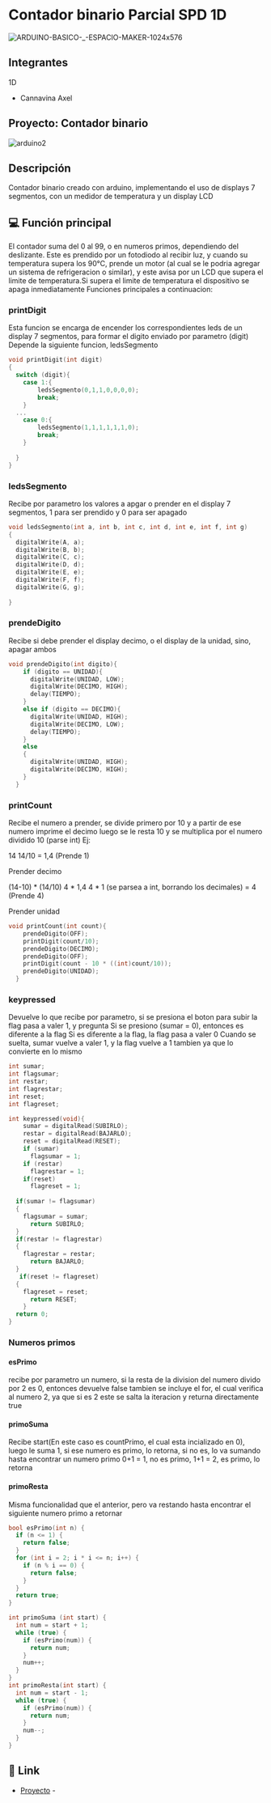# Contador binario Parcial SPD 1D

![ARDUINO-BASICO-_-ESPACIO-MAKER-1024x576](https://github.com/axelhoy/spdparcialgrupo/assets/121445908/3e5ca593-c383-400d-85de-061c515ea6cb)

## Integrantes 
1D
- Cannavina Axel

## Proyecto: Contador binario

![arduino2](https://github.com/axelhoy/SPD-PARCIAL-1D/assets/121445908/712d3076-a4e3-488f-8f4d-ee691b9332b1)

## Descripción
Contador binario creado con arduino, implementando el uso de displays 7 segmentos, con un medidor de temperatura y un display LCD

## 💻 Función principal
El contador suma del 0 al 99, o en numeros primos, dependiendo del deslizante.
Este es prendido por un fotodiodo al recibir luz, y cuando su temperatura supera los 90°C, prende un motor (al cual se le podria agregar un sistema de refrigeracion o similar),
y este avisa por un LCD que supera el limite de temperatura.Si supera el limite de temperatura el dispositivo se apaga inmediatamente
Funciones principales a continuacion:

### printDigit

Esta funcion se encarga de encender los correspondientes leds de un display 7 segmentos, para formar el digito enviado por parametro (digit)
Depende la siguiente funcion, ledsSegmento

~~~ C 
void printDigit(int digit)
{
  switch (digit){
    case 1:{
		ledsSegmento(0,1,1,0,0,0,0);
      	break;
    }
  ...
    case 0:{
 		ledsSegmento(1,1,1,1,1,1,0);
      	break;
    }
    
  }
}
~~~
### ledsSegmento

Recibe por parametro los valores a apgar o prender en el display 7 segmentos, 1 para ser prendido y 0 para ser apagado
~~~ C
void ledsSegmento(int a, int b, int c, int d, int e, int f, int g)
{
  digitalWrite(A, a);
  digitalWrite(B, b);
  digitalWrite(C, c);
  digitalWrite(D, d);
  digitalWrite(E, e);
  digitalWrite(F, f);
  digitalWrite(G, g);
	
}
~~~
### prendeDigito

Recibe si debe prender el display decimo, o el display de la unidad, sino, apagar ambos
~~~ C 
void prendeDigito(int digito){
    if (digito == UNIDAD){
      digitalWrite(UNIDAD, LOW);
      digitalWrite(DECIMO, HIGH);
      delay(TIEMPO);
    }
    else if (digito == DECIMO){
      digitalWrite(UNIDAD, HIGH);
      digitalWrite(DECIMO, LOW);
      delay(TIEMPO);
    }
    else
    {
      digitalWrite(UNIDAD, HIGH);
      digitalWrite(DECIMO, HIGH);
    }
  }
~~~

### printCount

Recibe el numero a prender, se divide primero por 10 y a partir de ese numero imprime el decimo
luego se le resta 10 y se multiplica por el numero dividido 10 (parse int)
Ej:

14
14/10 
= 1,4 (Prende 1)

Prender decimo

(14-10) * (14/10)
4 * 1,4 
4 * 1 (se parsea a int, borrando los decimales)
= 4 (Prende 4)

Prender unidad

~~~ C
void printCount(int count){
  	prendeDigito(OFF);
    printDigit(count/10);
   	prendeDigito(DECIMO);
    prendeDigito(OFF);
    printDigit(count - 10 * ((int)count/10));
    prendeDigito(UNIDAD);
  }
~~~
### keypressed
Devuelve lo que recibe por parametro, si se presiona el boton para subir la flag pasa a valer 1, y pregunta
Si se presiono (sumar = 0), entonces es diferente a la flag
Si es diferente a la flag, la flag pasa a valer 0
Cuando se suelta, sumar vuelve a valer 1, y la flag vuelve a 1 tambien ya que lo convierte en lo mismo
~~~ C
int sumar;
int flagsumar;
int restar;
int flagrestar;
int reset;
int flagreset;

int keypressed(void){
  	sumar = digitalRead(SUBIRLO);
  	restar = digitalRead(BAJARLO);
  	reset = digitalRead(RESET);
  	if (sumar)
      flagsumar = 1;
  	if (restar)
      flagrestar = 1;
  	if(reset)
      flagreset = 1;
 	
  if(sumar != flagsumar)
  {
    flagsumar = sumar;
      return SUBIRLO;
  }
  if(restar != flagrestar)
  {
    flagrestar = restar;
      return BAJARLO;
  }
   if(reset != flagreset)
  {
    flagreset = reset;
      return RESET;
    }
  return 0;
}
~~~
### Numeros primos
#### esPrimo
recibe por parametro un numero, si la resta de la division del numero divido por 2 es 0, entonces devuelve false
tambien se incluye el for, el cual verifica al numero 2, ya que si es 2 este se salta la iteracion y returna directamente true

#### primoSuma
Recibe start(En este caso es countPrimo, el cual esta incializado en 0), luego le suma 1, si ese numero es primo, lo retorna, si no es, lo va sumando hasta encontrar un numero primo
0+1 = 1, no es primo, 1+1 = 2, es primo, lo retorna

#### primoResta
Misma funcionalidad que el anterior, pero va restando hasta encontrar el siguiente numero primo a retornar
~~~ C
bool esPrimo(int n) {
  if (n <= 1) {
    return false;
  }
  for (int i = 2; i * i <= n; i++) {
    if (n % i == 0) {
      return false;
    }
  }
  return true;
}

int primoSuma (int start) {
  int num = start + 1;
  while (true) {
    if (esPrimo(num)) {
      return num;
    }
    num++;
  }
}
int primoResta(int start) {
  int num = start - 1;
  while (true) {
    if (esPrimo(num)) {
      return num;
    }
    num--;
  }
}
~~~

## 🔑 Link 

 - [Proyecto]([https://www.google.com](https://www.tinkercad.com/things/6LKiNuLmDkS-epic-amur/editel?sharecode=7QRuqWXmrb86XEjQE6VlKPgbxGZsvKg7zxhfgHjfEoI)https://www.tinkercad.com/things/6LKiNuLmDkS-epic-amur/editel?sharecode=7QRuqWXmrb86XEjQE6VlKPgbxGZsvKg7zxhfgHjfEoI) -

